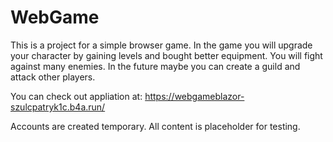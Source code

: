 # WebGame
This is a project for a simple browser game. In the game you will upgrade your character by gaining levels and bought better equipment. You will fight against many enemies. In the future maybe you can create a guild and attack other players. 

You can check out appliation at: https://webgameblazor-szulcpatryk1c.b4a.run/

Accounts are created temporary. All content is placeholder for testing.
